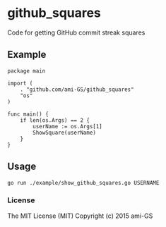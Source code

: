 # github_squares
Code for getting GitHub commit streak squares

## Example
```
package main

import (
	. "github.com/ami-GS/github_squares"
	"os"
)

func main() {
	if len(os.Args) == 2 {
		userName := os.Args[1]
		ShowSquare(userName)
	}
}
```

## Usage
```
go run ./example/show_github_squares.go USERNAME
```

### License
The MIT License (MIT) Copyright (c) 2015 ami-GS